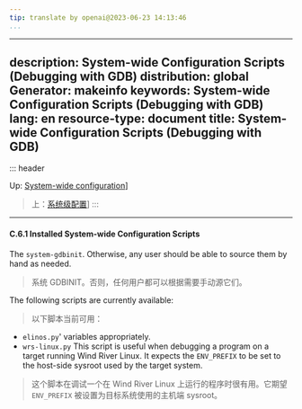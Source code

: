 ```yaml
---
tip: translate by openai@2023-06-23 14:13:46
...
```

---
description: System-wide Configuration Scripts (Debugging with GDB)
distribution: global
Generator: makeinfo
keywords: System-wide Configuration Scripts (Debugging with GDB)
lang: en
resource-type: document
title: System-wide Configuration Scripts (Debugging with GDB)
-------------------------------------------------------------

::: header

Up: [System-wide configuration](System_002dwide-configuration.html#System_002dwide-configuration)]

> 上：[系统级配置](System_002dwide-configuration.html#System_002dwide-configuration)]
> :::

---

#### C.6.1 Installed System-wide Configuration Scripts

The `system-gdbinit`. Otherwise, any user should be able to source them by hand as needed.

> 系统 GDBINIT。否则，任何用户都可以根据需要手动源它们。

The following scripts are currently available:

> 以下脚本当前可用：

- `elinos.py`' variables appropriately.
- `wrs-linux.py` This script is useful when debugging a program on a target running Wind River Linux. It expects the `ENV_PREFIX` to be set to the host-side sysroot used by the target system.

> 这个脚本在调试一个在 Wind River Linux 上运行的程序时很有用。它期望 `ENV_PREFIX` 被设置为目标系统使用的主机端 sysroot。
